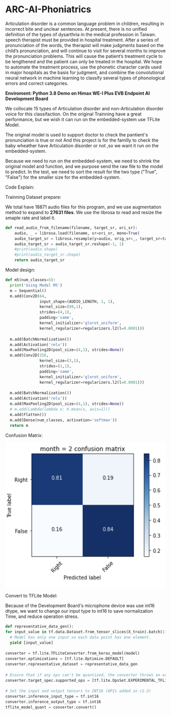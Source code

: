 # ARC-AI-Phoniatrics
Articulation disorder is a common language problem in children, resulting in incorrect bite and unclear sentences. At present, there is no unified definition of the types of dysarthria in the medical profession in Taiwan. speech therapist must be provided in hospital treatment. After a series of pronunciation of the words, the therapist will make judgments based on the child’s pronunciation, and will continue to visit for several months to improve the pronunciation problems. This will cause the patient’s treatment cycle to be lengthened and the patient can only be treated in the hospital. We hope to automate the treatment process, use the phonetic character cards used in major hospitals as the basis for judgment, and combine the convolutional neural network in machine learning to classify several types of phonological errors and correct categories.

**Enviroment: Python 3.8
Demo on Himax WE-I Plus EVB Endpoint AI Development Board**

We collocate 15 types of Articulation disorder and non-Articulation disorder voice for this classifaction.
On the original Trainning have a great performance, but we wish it can run on the embedded-system use TFLite Model.

The original model is used to support doctor to check the pantient's pronunciation is true or not
And this project is for the familly to check the baby wheather have Articulation disorder or not ,so we want it run on the embedded-system.

Because we need to run on the embedded-system, we need to shrink the original model and function, and we purpose send the raw file to the model to predict.
In the test, we need to sort the result for the two type ("True", "False") for the smaller size for the embedded-system.


Code Explain:
  
  Trainning Dataset prepare:
  
  We total have 18871 audio files for this program, and we use augmentation method to expand to **27631 files**.
  We use the librosa to read and resize the smaple rate and label it.
```python
def read_audio_from_filename(filename, target_sr, ori_sr):
    audio, _ = librosa.load(filename, sr=ori_sr, mono=True)
    audio_target_sr = librosa.resample(y=audio, orig_sr=_, target_sr=target_sr) # ori_sr to target_sr
    audio_target_sr = audio_target_sr.reshape(-1, 1)
    #print(audio.shape)
    #print(audio_target_sr.shape)
    return audio_target_sr
```

  Model design:
  
  ```python
def m5(num_classes=5):
    print('Using Model M5')
    m = Sequential()
    m.add(Conv2D(64,
                 input_shape=(AUDIO_LENGTH, 1, 1),
                 kernel_size=(80,1),
                 strides=(4,1),
                 padding='same',
                 kernel_initializer='glorot_uniform',
                 kernel_regularizer=regularizers.l2(l=0.0001)))

    m.add(BatchNormalization())
    m.add(Activation('relu'))
    m.add(MaxPooling2D(pool_size=(4,1), strides=None))
    m.add(Conv2D(256,
                 kernel_size=(3,1),
                 strides=(1,1),
                 padding='same',
                 kernel_initializer='glorot_uniform',
                 kernel_regularizer=regularizers.l2(l=0.0001)))

    m.add(BatchNormalization())
    m.add(Activation('relu'))
    m.add(MaxPooling2D(pool_size=(4,1), strides=None))
    # m.add(Lambda(lambda x: K.mean(x, axis=1)))
    m.add(Flatten())
    m.add(Dense(num_classes, activation='softmax'))
    return m
```

  Confusion Matrix:
  
  ![GITHUB]( https://github.com/NerDy5566/ARC-AI-Phoniatrics/blob/main/confusion_matrix.png "confusion_matrix.png")


  Convert to TFLite Model:
  
  Because of the Development Board's microphone device was use int16 dtype, we want to change our input type to int16 to save normalization Time, and reduce operation stress.
  
  ```python
def representative_data_gen():
  for input_value in tf.data.Dataset.from_tensor_slices(X_train).batch(1).take(100):
    # Model has only one input so each data point has one element.
    yield [input_value]

converter = tf.lite.TFLiteConverter.from_keras_model(model)
converter.optimizations = [tf.lite.Optimize.DEFAULT]
converter.representative_dataset = representative_data_gen

# Ensure that if any ops can't be quantized, the converter throws an error
converter.target_spec.supported_ops = [tf.lite.OpsSet.EXPERIMENTAL_TFLITE_BUILTINS_ACTIVATIONS_INT16_WEIGHTS_INT8]

# Set the input and output tensors to INT16 (APIs added in r2.3)
converter.inference_input_type = tf.int16
converter.inference_output_type = tf.int16
tflite_model_quant = converter.convert()
  ```
